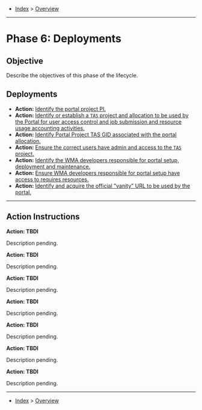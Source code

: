 - [Index](../index.md) > [Overview](overview.md)

---

<a id="phase-06"></a>

# Phase 6: Deployments

## Objective

Describe the objectives of this phase of the lifecycle.

<a id="actions"></a>

## Deployments

- **Action:** [Identify the portal project PI.](#6a-action-01)
- **Action:** [Identify or establish a `TAS` project and allocation to be used by the Portal for user access control and job submission and resource usage accounting activities.](#6a-action-02)
- **Action:** [Identify Portal Project TAS GID associated with the portal allocation.](#6a-action-03)
- **Action:** [Ensure the correct users have admin and access to the `TAS` project.](#6a-action-04)
- **Action:** [Identify the WMA developers responsible for portal setup, deployment and maintenance.](#6a-action-05)
- **Action:** [Ensure WMA developers responsible for portal setup have access to requires resources.](#6a-action-06)
- **Action:** [Identify and acquire the official "vanity" URL to be used by the portal.](#6a-action-07)

---

<a id="instructions"></a>

## Action Instructions

<a id="6a-action-01"></a>

**Action: TBDI**

Description pending.

<a id="6a-action-02"></a>

**Action: TBDI**

Description pending.

<a id="6a-action-03"></a>

**Action: TBDI**

Description pending.

<a id="6a-action-04"></a>

**Action: TBDI**

Description pending.

<a id="6a-action-05"></a>

**Action: TBDI**

Description pending.

<a id="6a-action-06"></a>

**Action: TBDI**

Description pending.

<a id="6a-action-07"></a>

**Action: TBDI**

Description pending.

---

- [Index](../index.md) > [Overview](overview.md)
